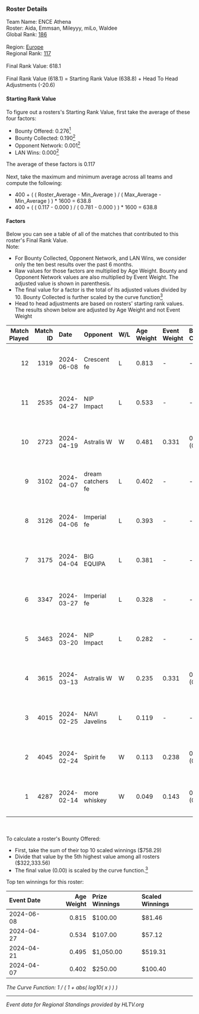 ### Roster Details<br />
Team Name: ENCE Athena<br />
Roster: Aida, Emmsan, Mileyyy, miLo, Waldee<br />
Global Rank: [186](../standings_global.md)<br />
<br />
Region: [Europe]( ../standings_europe.md)<br />
Regional Rank: [117]( ../standings_europe.md)<br />
<br />
Final Rank Value:  618.1<br />
<br />
Final Rank Value (618.1) = Starting Rank Value (638.8) + Head To Head Adjustments (-20.6)<br />

#### Starting Rank Value<br />
To figure out a rosters's Starting Rank Value, first take the average of these four factors:<br />
- Bounty Offered: 0.276[<sup>1</sup>](#table2)
- Bounty Collected: 0.190[<sup>2</sup>](#table1)
- Opponent Network: 0.001[<sup>2</sup>](#table1)
- LAN Wins: 0.000[<sup>2</sup>](#table1)

The average of these factors is 0.117<br />
<br />
Next, take the maximum and minimum average across all teams and compute the following:<br />
- 400 + ( ( Roster_Average - Min_Average ) / ( Max_Average - Min_Average ) ) * 1600 = 638.8
- 400 + ( ( 0.117 - 0.000 ) / ( 0.781 - 0.000 ) ) * 1600 = 638.8


#### Factors<br />
Below you can see a table of all of the matches that contributed to this roster's Final Rank Value.<br />
Note:<br />

- For Bounty Collected, Opponent Network, and LAN Wins, we consider only the ten best results over the past 6 months.
- Raw values for those factors are multiplied by Age Weight. Bounty and Opponent Network values are also multiplied by Event Weight. The adjusted value is shown in parenthesis.
- The final value for a factor is the total of its adjusted values divided by 10. Bounty Collected is further scaled by the curve function[<sup>3</sup>](#curveFunction)
- Head to head adjustments are based on rosters' starting rank values. The results shown below are adjusted by Age Weight and not Event Weight
<span id="table1"></span><br />


| Match Played | Match ID | Date       | Opponent          | W/L | Age Weight | Event Weight | Bounty Collected | Opponent Network | LAN Wins  | H2H Adj. | Roster                              |
| -: | -: | :- | :- | :- | :- | :- | :- | :- | :- | -: | :- |
|           12 |     1319 | 2024-06-08 | Crescent fe       | L   | 0.813      | -            | -                | -                | -         |   -11.68 | Aida, Emmsan, Mileyyy, miLo, Waldee |
|           11 |     2535 | 2024-04-27 | NIP Impact        | L   | 0.533      | -            | -                | -                | -         |    -6.36 | Aida, Emmsan, miLo, Waldee, xia     |
|           10 |     2723 | 2024-04-19 | Astralis W        | W   | 0.481      | 0.331        | 0.001 (0.000)    | 0.020 (0.003)    | 0 (0.000) |     7.10 | Aida, Emmsan, miLo, Waldee, xia     |
|            9 |     3102 | 2024-04-07 | dream catchers fe | L   | 0.402      | -            | -                | -                | -         |    -4.93 | Aida, Emmsan, miLo, Waldee, xia     |
|            8 |     3126 | 2024-04-06 | Imperial fe       | L   | 0.393      | -            | -                | -                | -         |    -1.20 | Aida, Emmsan, miLo, Waldee, xia     |
|            7 |     3175 | 2024-04-04 | BIG EQUIPA        | L   | 0.381      | -            | -                | -                | -         |    -3.95 | Aida, Emmsan, miLo, Waldee, xia     |
|            6 |     3347 | 2024-03-27 | Imperial fe       | L   | 0.328      | -            | -                | -                | -         |    -1.03 | Aida, Emmsan, miLo, Waldee, xia     |
|            5 |     3463 | 2024-03-20 | NIP Impact        | L   | 0.282      | -            | -                | -                | -         |    -3.70 | Aida, Emmsan, miLo, Waldee, xia     |
|            4 |     3615 | 2024-03-13 | Astralis W        | W   | 0.235      | 0.331        | 0.002 (0.000)    | 0.063 (0.005)    | 0 (0.000) |     3.88 | Aida, Emmsan, miLo, Waldee, xia     |
|            3 |     4015 | 2024-02-25 | NAVI Javelins     | L   | 0.119      | -            | -                | -                | -         |    -1.01 | Aida, Emmsan, miLo, Waldee, xia     |
|            2 |     4045 | 2024-02-24 | Spirit fe         | W   | 0.113      | 0.238        | 0.005 (0.000)    | 0.140 (0.004)    | 0 (0.000) |     1.92 | Aida, Emmsan, miLo, Waldee, xia     |
|            1 |     4287 | 2024-02-14 | more whiskey      | W   | 0.049      | 0.143        | 0.000 (0.000)    | 0.000 (0.000)    | 0 (0.000) |     0.32 | Aida, Emmsan, miLo, Waldee, xia     |

<br />
<span id="table2"></span><br />
To calculate a roster's Bounty Offered:<br />

- First, take the sum of their top 10 scaled winnings ($758.29)
- Divide that value by the 5th highest value among all rosters ($322,333.56)
- The final value (0.00) is scaled by the curve function.[<sup>3</sup>](#curveFunction)

Top ten winnings for this roster:<br />

| Event Date | Age Weight | Prize Winnings | Scaled Winnings |
| :- | -: | :- | :- |
| 2024-06-08 |      0.815 | $100.00        | $81.46          |
| 2024-04-27 |      0.534 | $107.00        | $57.12          |
| 2024-04-21 |      0.495 | $1,050.00      | $519.31         |
| 2024-04-07 |      0.402 | $250.00        | $100.40         |


<span id="curveFunction"></span>_The Curve Function: 1 / ( 1 + abs( log10( x ) ) )_<br />

---
_Event data for Regional Standings provided by HLTV.org_<br />
